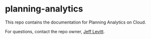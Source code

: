 # planning-analytics

This repo contains the documentation for Planning Analytics on Cloud.

For questions, contact the repo owner, [Jeff Levitt](https://github.ibm.com/jlevitt).

